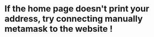 # If the home page doesn't print your address, try connecting manually metamask to the website ! 


